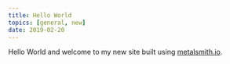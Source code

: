```yaml
---
title: Hello World
topics: [general, new]
date: 2019-02-20
---
```


Hello World and welcome to my new site built using [metalsmith.io](https://metalsmith.io).

